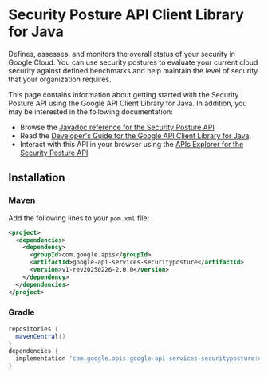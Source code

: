 # Security Posture API Client Library for Java

Defines, assesses, and monitors the overall status of your security in Google Cloud. You can use security postures to evaluate your current cloud security against defined benchmarks and help maintain the level of security that your organization requires. 

This page contains information about getting started with the Security Posture API
using the Google API Client Library for Java. In addition, you may be interested
in the following documentation:

* Browse the [Javadoc reference for the Security Posture API][javadoc]
* Read the [Developer's Guide for the Google API Client Library for Java][google-api-client].
* Interact with this API in your browser using the [APIs Explorer for the Security Posture API][api-explorer]

## Installation

### Maven

Add the following lines to your `pom.xml` file:

```xml
<project>
  <dependencies>
    <dependency>
      <groupId>com.google.apis</groupId>
      <artifactId>google-api-services-securityposture</artifactId>
      <version>v1-rev20250226-2.0.0</version>
    </dependency>
  </dependencies>
</project>
```

### Gradle

```gradle
repositories {
  mavenCentral()
}
dependencies {
  implementation 'com.google.apis:google-api-services-securityposture:v1-rev20250226-2.0.0'
}
```

[javadoc]: https://googleapis.dev/java/google-api-services-securityposture/latest/index.html
[google-api-client]: https://github.com/googleapis/google-api-java-client/
[api-explorer]: https://developers.google.com/apis-explorer/#p/securityposture/v1/
